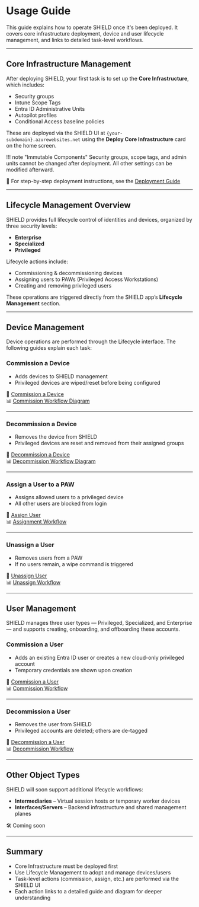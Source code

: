 # Usage Guide

This guide explains how to operate SHIELD once it's been deployed. It covers core infrastructure deployment, device and user lifecycle management, and links to detailed task-level workflows.

---

## Core Infrastructure Management

After deploying SHIELD, your first task is to set up the **Core Infrastructure**, which includes:

- Security groups
- Intune Scope Tags
- Entra ID Administrative Units
- Autopilot profiles
- Conditional Access baseline policies

These are deployed via the SHIELD UI at `{your-subdomain}.azurewebsites.net` using the **Deploy Core Infrastructure** card on the home screen.

!!! note "Immutable Components"
    Security groups, scope tags, and admin units cannot be changed after deployment. All other settings can be modified afterward.

📖 For step-by-step deployment instructions, see the [Deployment Guide](./Deployment.md)

---

## Lifecycle Management Overview

SHIELD provides full lifecycle control of identities and devices, organized by three security levels:

- **Enterprise**
- **Specialized**
- **Privileged**

Lifecycle actions include:

- Commissioning & decommissioning devices
- Assigning users to PAWs (Privileged Access Workstations)
- Creating and removing privileged users

These operations are triggered directly from the SHIELD app’s **Lifecycle Management** section.

---

## Device Management

Device operations are performed through the Lifecycle interface. The following guides explain each task:

### Commission a Device

- Adds devices to SHIELD management
- Privileged devices are wiped/reset before being configured

📖 [Commission a Device](3-Defend/Usage-Guide/Device/0-Commission.md)  
📊 [Commission Workflow Diagram](3-Defend/Reference/Diagrams/Device-Commission.md)

---

### Decommission a Device

- Removes the device from SHIELD
- Privileged devices are reset and removed from their assigned groups

📖 [Decommission a Device](3-Defend/Usage-Guide/Device/1-Decommission.md)  
📊 [Decommission Workflow Diagram](3-Defend/Reference/Diagrams/Device-Decommission.md)

---

### Assign a User to a PAW

- Assigns allowed users to a privileged device
- All other users are blocked from login

📖 [Assign User](3-Defend/Usage-Guide/Device/2-Assign.md)  
📊 [Assignment Workflow](3-Defend/Reference/Diagrams/Device-Assign.md)

---

### Unassign a User

- Removes users from a PAW
- If no users remain, a wipe command is triggered

📖 [Unassign User](3-Defend/Usage-Guide/Device/3-Unassign.md)  
📊 [Unassign Workflow](3-Defend/Reference/Diagrams/Device-Unassign.md)

---

## User Management

SHIELD manages three user types — Privileged, Specialized, and Enterprise — and supports creating, onboarding, and offboarding these accounts.

### Commission a User

- Adds an existing Entra ID user or creates a new cloud-only privileged account
- Temporary credentials are shown upon creation

📖 [Commission a User](3-Defend/Usage-Guide/User/Commission.md)  
📊 [Commission Workflow](3-Defend/Reference/Diagrams/User-Commission.md)

---

### Decommission a User

- Removes the user from SHIELD
- Privileged accounts are deleted; others are de-tagged

📖 [Decommission a User](3-Defend/Usage-Guide/User/Decommission.md)  
📊 [Decommission Workflow](3-Defend/Reference/Diagrams/User-Decommission.md)

---

## Other Object Types

SHIELD will soon support additional lifecycle workflows:

- **Intermediaries** – Virtual session hosts or temporary worker devices
- **Interfaces/Servers** – Backend infrastructure and shared management planes

🛠️ Coming soon

---

## Summary

- Core Infrastructure must be deployed first
- Use Lifecycle Management to adopt and manage devices/users
- Task-level actions (commission, assign, etc.) are performed via the SHIELD UI
- Each action links to a detailed guide and diagram for deeper understanding

